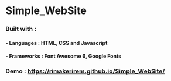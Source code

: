 # Simple_WebSite

### Built with :

####	- Languages : HTML, CSS and Javascript

####	- Frameworks : Font Awesome 6, Google Fonts

### Demo : https://rimakerirem.github.io/Simple_WebSite/
